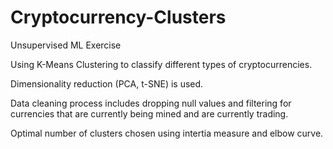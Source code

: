 # Cryptocurrency-Clusters
Unsupervised ML Exercise

Using K-Means Clustering to classify different types of cryptocurrencies.

Dimensionality reduction (PCA, t-SNE) is used. 

Data cleaning process includes dropping null values and filtering for currencies that are currently being mined and are currently trading.

Optimal number of clusters chosen using intertia measure and elbow curve.
